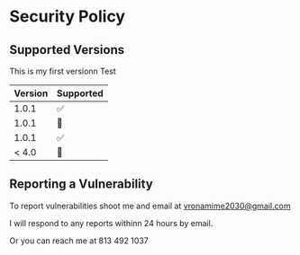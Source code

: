 # Security Policy

## Supported Versions

This is my first versionn Test

| Version | Supported          |
| ------- | ------------------ |
| 1.0.1   | :white_check_mark: |
| 1.0.1   | :red_circle:       |
| 1.0.1   | :white_check_mark: |
| < 4.0   | :red_circle:       |

## Reporting a Vulnerability
To report  vulnerabilities shoot me and email at vronamime2030@gmail.com

I will respond to any reports withinn 24 hours by email.

Or you can reach me at 813 492 1037
